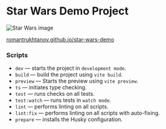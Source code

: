 # Star Wars Demo Project

![Star Wars image](https://i.ibb.co/Sd1QZjj/starwars.png)

[romantrukhtanov.github.io/star-wars-demo](https://romantrukhtanov.github.io/star-wars-demo/)

### Scripts

- `dev` — starts the project in `development mode`.
- `build` — build the project using `vite build`.
- `preview` — Starts the preview using `vite preview`.
- `ts` — initiates type checking.
- `test` — runs checks on all tests.
- `test:watch` — runs tests in `watch mode`.
- `lint` — performs linting on all scripts.
- `lint:fix` — performs linting on all scripts with auto-fixing.
- `prepare` — installs the Husky configuration.
